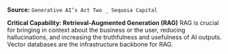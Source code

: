 **Source:** `Generative AI’s Act Two _ Sequoia Capital`

**Critical Capability: Retrieval-Augmented Generation (RAG)**
RAG is crucial for bringing in context about the business or the user, reducing hallucinations, and increasing the truthfulness and usefulness of AI outputs. Vector databases are the infrastructure backbone for RAG.
